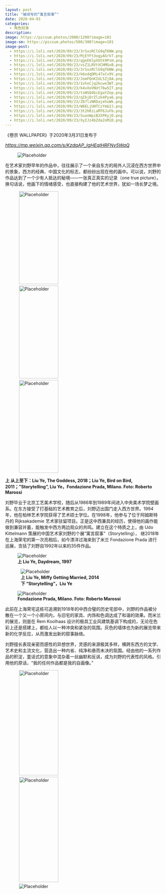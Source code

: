 ```yaml
---
layout: post
title: "​被续写的“寓言叙事”"
date: 2020-04-01
categories:
  - 角色扮演
description:
image: https://picsum.photos/2000/1200?image=101
image-sm: https://picsum.photos/500/300?image=101
image-post:
  - https://i.loli.net/2020/09/23/3rSxzRClG9qT6NW.png
  - https://i.loli.net/2020/09/23/MjEYFt3ogyAGrkT.png
  - https://i.loli.net/2020/09/23/qgeE6lpXUtk9PsH.png
  - https://i.loli.net/2020/09/23/vsZ1LRVtXCHMGxB.png
  - https://i.loli.net/2020/09/23/3rSxzRClG9qT6NW.png
  - https://i.loli.net/2020/09/23/k6odqDMi47xCv9V.png
  - https://i.loli.net/2020/09/23/JomFQnKIUL5Zj8A.png
  - https://i.loli.net/2020/09/23/1vhnCjq2kcwe3WT.png
  - https://i.loli.net/2020/09/23/k4vXoVNUt76w5IT.png
  - https://i.loli.net/2020/09/23/tsWSQ4biEgaYZep.png
  - https://i.loli.net/2020/09/23/qIbjDrZlzk4Pya6.png
  - https://i.loli.net/2020/09/23/Z87lzNRDajehuWk.png
  - https://i.loli.net/2020/09/23/W6ELjUHTCzYmb2J.png
  - https://i.loli.net/2020/09/23/3t2hRiLaMT6JuFb.png
  - https://i.loli.net/2020/09/23/SuanWpiB2XPKyjD.png
  - https://i.loli.net/2020/09/23/XyIJz4bZda2oMiD.png
---
```

《卷宗 WALLPAPER》于2020年3月31日发布于

<a href="https://mp.weixin.qq.com/s/KzdqAP_IgHEqIHRFNv5WaQ"><i style="font-size:15px">https://mp.weixin.qq.com/s/KzdqAP_IgHEqIHRFNv5WaQ</i></a>

<figure>
    <img src="{{ page.image-post[0] }}" alt="Placeholder"/>
</figure>

在艺术家刘野早年的作品中，往往展示了一个来自东方的局外人沉浸在西方世界中的景象，西方的经典、中国文化的标志，都纷纷出现在他的画中。可以说，刘野的作品达到了一个少有人抵达的秘境——一张真正真实的记录（one true picture）。换句话说，他画下的情绪感受，也直接构建了他的艺术世界，犹如一场长梦之境<!--break-->。

<figure class="nav-fig">
  <figure style="width:30%; height:300px; margin:5px; overflow:hidden">
    <img src="{{ page.image-post[1] }}" alt="Placeholder" height="100%"/>
  </figure>
  <figure style="width:30%; height:300px; margin:5px; overflow:hidden">
    <img src="{{ page.image-post[2] }}" alt="Placeholder" height="100%"/>
  </figure>
  <figure style="width:30%; height:300px; margin:5px; overflow:hidden">
    <img src="{{ page.image-post[3] }}" alt="Placeholder" height="100%"/>
  </figure>
</figure>
<figcaption><b> 上    从上至下：Liu Ye, The Goddess, 2018；Liu Ye, Bird on Bird, 2011；”Storytelling”, Liu Ye，Fondazione Prada, Milano. Foto: Roberto Marossi</b></figcaption>

刘野毕业于北京工艺美术学校，随后从1986年到1989年间进入中央美术学院壁画系。在东方接受了打基础的艺术教育之后，刘野迈出国门走入西方世界。1994年，他在柏林艺术学院获得了艺术硕士学位。在1998年，他参与了位于阿姆斯特丹的 Rijksakademie 艺术家驻留项目。正是这中西兼具的经历，使得他的画作能做到兼容并蓄，能触发中西方两边观众的共鸣。建立在这个特质之上，由 Udo Kittelmann 策展的中国艺术家刘野的个展“寓言叙事”（Storytelling）， 继2018年在上海荣宅的第一次亮相后，如今漂洋过海来到了米兰 Fondazione Prada 进行巡展，含括了刘野自1992年以来的35件作品。

<figure>
    <img src="{{ page.image-post[4] }}" alt="Placeholder"/>
    <figcaption><b> 上    Liu Ye, Daydream, 1997</b></figcaption>
</figure>
<figure style="width:80%;margin:auto;">
    <img src="{{ page.image-post[5] }}" alt="Placeholder"/>
    <figcaption><b> 上    Liu Ye, Miffy Getting Married, 2014<br> 下    “Storytelling”，Liu Ye</b></figcaption>
</figure>
<figure>
    <img src="{{ page.image-post[6] }}" alt="Placeholder"/>
    <figcaption><b>Fondazione Prada, Milano. Foto: Roberto Marossi</b></figcaption>
</figure>

此前在上海荣宅这栋可追溯到1918年的中西合璧的历史宅邸中，刘野的作品被分散在一个又一个小房间内，与旧宅的家具、内饰和色调达成了和谐的效果。而米兰的展览，则是在 Rem Koolhaas 设计的极具工业风建筑基调下构成的，无论在色彩上还是搭建上，都给人以一种冲突和紧张的氛围。灰色的墙体也为新的展览带来新的化学反应，从而激发出新的叙事脉络。

刘野擅长表现亲密而感性的异想世界，灵感的来源极其多样，横跨东西方的文学、艺术史和主流文化，营造出一种内省、纯净和悬而未决的氛围。经由他的一系列作品的积淀，童话式的意象中混杂着一丝幽默和反讽，成为刘野的代表性的风格。引用他的原话，“我的任何作品都是我的自画像。”

<figure class="nav-fig">
  <figure style="width:30%; height:340px; margin:5px; overflow:hidden">
    <img src="{{ page.image-post[7] }}" alt="Placeholder" height="100%"/>
  </figure>
  <figure style="width:30%; height:340px; margin:5px; overflow:hidden">
    <img src="{{ page.image-post[8] }}" alt="Placeholder" height="100%"/>
  </figure>
  <figure style="width:30%; height:100%; margin:5px; overflow:hidden">
    <img src="{{ page.image-post[9] }}" alt="Placeholder" max-width="100%" max-height="100%" min-width="99%" min-height="99%"/>
  </figure>
</figure>
<figcaption><b>  上    从上至下：Liu Ye, Catherine Deneuve, 2012；Liu Ye, Pinocchio, 2011；Liu Ye, Chet Baker, 2009</b></figcaption>

在作品《切特·贝克》（Chet Baker）一画中，描绘了一个有着坚挺的鼻子、精致的五官，梳着时尚的庞帕多发型，合上眼睛沉静在音乐之中的年轻音乐家，在刘野的画笔下，美国著名爵士乐小号手 Chet Baker 有着一股让人难以移开目光的忧郁气质；在《旗舰NO.1》一画中，他描绘了红色帷幕半拉开后一艘从远处驶来的轮船，其中红色帷幕也似乎并非舞台的直接隐喻，而船的意象则可最早追溯至中国历史上百家争鸣时期。个人的情感与集体的消逝交织在一起，产生了一股隐约的焦灼感。

<figure class="nav-fig">
  <figure style="width:30%; height:340px; margin:5px; overflow:hidden">
    <img src="{{ page.image-post[10] }}" alt="Placeholder" height="100%"/>
  </figure>
  <figure style="width:30%; height:340px; margin:5px; overflow:hidden">
    <img src="{{ page.image-post[11] }}" alt="Placeholder" height="100%"/>
  </figure>
  <figure style="width:30%; height:340px; margin:5px; overflow:hidden">
    <img src="{{ page.image-post[12] }}" alt="Placeholder" height="100%"/>
  </figure>
</figure>
<figcaption><b> 上    从上顺时针方向：Liu Ye, Prelude, 2018；Liu Ye, Books on Books, 2007；Liu Ye, Book painting No. 27(Franz Kafka, AMERICAN, KURT WOLFF VERLAG, Muenchen, 1927), 2019；Liu Ye, Bauhaus No.5, 2018</b></figcaption>

画面往往有着梦境一般的氛围，带着愁绪。不免让人想到每个不同的文化中所存在着的、携带着这抹悲情色彩的恋人身影。在东方，梁山伯与祝英台的故事便落入了其中，而在西方，最为标志性的例子莫过于莎翁笔下的罗密欧与朱丽叶的故事，爱情从火花诞生时刻起就被判下了死刑。一来二往之间，不难寻到东西文化在差别之间，也存着一丝共鸣与大同。艺术家刘野便是走在这条细窄的文化交锋的边界之上。

<figure class="nav-fig">
  <figure style="width:30%; height:340px; margin:5px; overflow:hidden">
    <img src="{{ page.image-post[13] }}" alt="Placeholder" height="100%"/>
  </figure>
  <figure style="width:30%; height:100%; margin:5px; overflow:hidden">
    <img src="{{ page.image-post[14] }}" alt="Placeholder" max-width="100%" max-height="100%" min-width="99%" min-height="99%"/>
  </figure>
  <figure style="width:30%; height:340px; margin:5px; overflow:hidden">
    <img src="{{ page.image-post[15] }}" alt="Placeholder" height="100%"/>
  </figure>
</figure>
<figcaption><b>  上    从上至下：”Storytelling”, Liu Ye, Fondazione Prada, Milano. Foto: Roberto Marossi；Liu Ye, Eileen Chang, 2004；Liu Ye, Composition with bamboo and tree, 2007</b></figcaption>

艺术家选择去贴近人们的热情和主观感受，即便这种探索或许并不符合学术界的评价导向。在他的世界里，艺术重新回到了对美的纯粹性欣赏，罔顾了学术界的潮流，只是单纯地展示了在一个时期内，个体的思考所呈现出的美感，作品似乎被笼罩着一层模糊的外膜，在现实和虚构之间，形成一个主观视角的现实世界。

Writer: 娄依伦